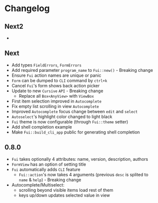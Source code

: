 # Changelog

## Next2

* 

## Next

* Add types `FieldErrors`, `FormErrors`
* Add required parameter `program_name` to `Fui::new()` - Breaking change
* Ensure `Fui` action names are unique or panic
* `Form` can be dumped to `CLI` command by `ctrl+k`
* Cancel `Fui`'s form shows back action picker
* Update to new `Cursive` `API` - Breaking change
    * Replace all `Box<AnyView>` with `ViewBox`
* First item selection improved in `Autocomplete`
* Fix empty list scrolling in view `Autocomplete`
* Improved `Autocomplete` focus change between `edit` and `select`
* `Autoselect`'s highlight color changed to light black
* `Fui` theme is now configurable (through `Fui::theme` setter)
* Add shell completion example
* Make `Fui::build_cli_app` public for generating shell completion


## 0.8.0

* `Fui` takes optionally 4 attributes: name, version, description, authors
* `FormView` has an option of setting title
* `Fui` automatically adds `CLI` feature
    * `Fui::action`'s now takes 4 arguments (previous `desc` is splited to `name` & `help`) - Breaking change
* Autocomplete/Multiselect:
    * scrolling beyond visible items load rest of them
    * keys up/down updates selected value in view
